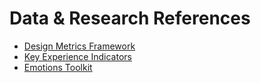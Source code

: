 # Data & Research References

- [Design Metrics Framework](design-metrics-framework.md)
- [Key Experience Indicators](keis.md)
- [Emotions Toolkit](emotions-toolkit.md)